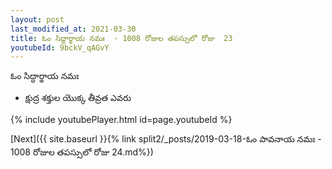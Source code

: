 ```yaml
---
layout: post
last_modified_at: 2021-03-30
title: ఓం సిద్ధార్థాయ నమః  - 1008 రోజుల తపస్సులో రోజు  23
youtubeId: 9bckV_qAGvY
---
```

 
 
 ఓం సిద్ధార్థాయ నమః  
 
 -  క్షుద్ర శక్తుల యొక్క తీవ్రత ఎవరు 
 
  
 
  
 
 
 
 
 
 


{% include youtubePlayer.html id=page.youtubeId %}
 
[Next]({{ site.baseurl }}{% link  split2/_posts/2019-03-18-ఓం పావనాయ నమః  - 1008 రోజుల తపస్సులో రోజు  24.md%})
 
